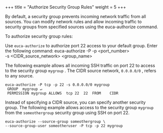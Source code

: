 +++
title = "Authorize Security Group Rules"
weight = 5
+++

By default, a security group prevents incoming network traffic from all sources. You can modify network rules and allow incoming traffic to security groups from specified sources using the euca-authorize command. 

To authorize security group rules: 

Use `euca-authorize` to authorize port 22 access to your default group. Enter the following command: 
    euca-authorize -P <protocol> -p <port_number> \
    -s <CIDR_source_network> <group_name>

The following example allows all incoming SSH traffic on port 22 to access to the security group `mygroup` . The CIDR source network, `0.0.0.0/0` , refers to any source. 


    euca-authorize -P tcp -p 22 -s 0.0.0.0/0 mygroup 
     GROUP	mygroup ↵
     PERMISSION	mygroup	ALLOWS	tcp	22	22	FROM	CIDR

Instead of specifying a CIDR source, you can specify another security group. The following example allows access to the security group `mygroup` from the `someothergroup` security group using SSH on port 22. 


    euca-authorize --source-group someothergroup \
    --source-group-user someotheruser -P tcp -p 22 mygroup

